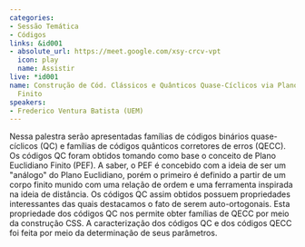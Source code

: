 ```yaml
---
categories:
- Sessão Temática
- Códigos
links: &id001
- absolute_url: https://meet.google.com/xsy-crcv-vpt
  icon: play
  name: Assistir
live: *id001
name: Construção de Cód. Clássicos e Quânticos Quase-Cíclicos via Plano Euclidiano
  Finito
speakers:
- Frederico Ventura Batista (UEM)
---
```


Nessa palestra serão apresentadas famílias de códigos binários quase-cíclicos (QC) e famílias de códigos quânticos corretores de erros (QECC). Os códigos QC foram obtidos tomando como base o conceito de Plano Euclidiano Finito (PEF). A saber, o PEF é concebido com a ideia de ser um "análogo" do Plano Euclidiano, porém o primeiro é definido a partir de um corpo finito munido com uma relação de ordem e uma ferramenta inspirada na ideia de distância. Os códigos QC assim obtidos possuem propriedades interessantes das quais destacamos o fato de serem auto-ortogonais. Esta propriedade  dos códigos QC nos permite obter famílias de QECC por meio da construção CSS. A caracterização  dos códigos QC  e dos códigos QECC foi feita por meio da determinação de seus parâmetros.